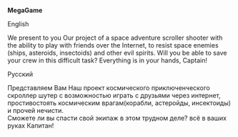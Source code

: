 **MegaGame**

English

We present to you Our project of a space adventure scroller shooter 
with the ability to play with friends over the Internet, 
to resist space enemies (ships, asteroids, insectoids) and other evil spirits. 
Will you be able to save your crew in this difficult task? 
Everything is in your hands, Captain!

Русский

Представляем Вам Наш проект космического приключенческого 
скроллер шутер с возможностью играть с друзьями через интернет, 
простивостоять космическим врагам(корабли, астеройды, инсектоиды) 
и прочей нечисти.  
Сможете ли вы спасти свой экипаж в этом трудном деле? 
всё в ваших руках Капитан!
